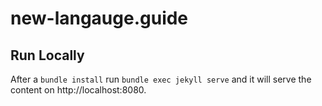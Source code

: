 # new-langauge.guide

## Run Locally

After a `bundle install` run `bundle exec jekyll serve` and it will serve the content on http://localhost:8080.
